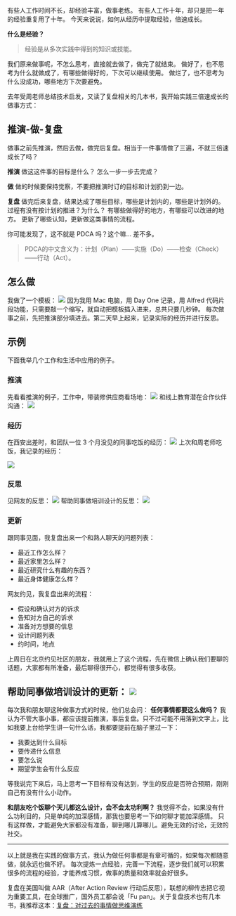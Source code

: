 有些人工作时间不长，却经验丰富，做事老练。
有些人工作十年，却只是把一年的经验重复用了十年。
今天来说说，如何从经历中提取经验，倍速成长。

**什么是经验？**
>经验是从多次实践中得到的知识或技能。

我们原来做事呢，不怎么思考，直接就去做了，做完了就结束。
做好了，也不思考为什么就做成了，有哪些做得好的，下次可以继续使用。
做烂了，也不思考为什么没成功，哪些地方下次要避免。

去年受周老师总结技术启发，又读了复盘相关的几本书，我开始实践三倍速成长的做事方式：
## 推演-做-复盘
做事之前先推演，然后去做，做完后复盘。相当于一件事情做了三遍，不就三倍速成长了吗？

**推演**
做这这件事的目标是什么？
怎么一步一步去完成？

**做**
做的时候要保持觉察，不要把推演时订的目标和计划扔到一边。

**复盘**
做完后来复盘，结果达成了哪些目标，哪些是计划内的，哪些是计划外的。
过程有没有按计划的推进？为什么？
有哪些做得好的地方，有哪些可以改进的地方。
更新了哪些认知，更新做这类事情的流程。

你可能发现了，这不就是 PDCA 吗？这个嘛... 差不多。
>PDCA的中文含义为：计划（Plan）——实施（Do）——检查（Check）——行动（Act）。

## 怎么做
我做了一个模板：
![](./_image/2017-03-02-07-52-15.jpg)
因为我用 Mac 电脑，用 Day One 记录，用 Alfred 代码片段功能，只需要敲一个缩写，就自动把模板插入进来，总共只要几秒钟。
每次做事之前，先把推演部分填进去。第二天早上起来，记录实际的经历并进行反思。

## 示例
下面我举几个工作和生活中应用的例子。

### 推演
先看看推演的例子，工作中，带装修供应商看场地：
![](./_image/2017-03-02-08-17-18.jpg)
和线上教育潜在合作伙伴沟通：
![](./_image/2017-03-02-08-16-41.jpg)
###  经历
在西安出差时，和团队一位 3 个月没见的同事吃饭的经历：
![](./_image/2017-03-02-08-12-25.jpg)
上次和周老师吃饭，我记录的经历：

![](./_image/2017-03-02-08-15-54.jpg)
### 反思
见网友的反思：
![](./_image/2017-03-02-08-24-20.jpg)
帮助同事做培训设计的反思：
![](./_image/2017-03-02-08-25-50.jpg)

### 更新
跟同事见面，我复盘出来一个和熟人聊天的问题列表：
* 最近工作怎么样？
* 最近家里怎么样？
* 最近研究什么有趣的东西？
* 最近身体健康怎么样？

网友约见，我复盘出来的流程：
* 假设和确认对方的诉求
* 告知对方自己的诉求
* 准备对方想要的信息
* 设计问题列表
* 约时间，地点

上周日在北京约见社区的朋友，我就用上了这个流程，先在微信上确认我们要聊的话题，大家都有所准备，最后聊得很开心，都觉得有很多收获。

帮助同事做培训设计的更新：
![](./_image/2017-03-02-08-27-56.jpg)
---
每次我和朋友聊这种做事方式的时候，他们总会问：
**任何事情都要这么做吗？**
我认为不管大事小事，都应该提前推演，事后复盘。只不过可能不用落到文字上，比如我要上台给学生讲一句什么话，我都要提前在脑子里过一下：
* 我要达到什么目标
* 要传递什么信息
* 要怎么说
* 期望学生会有什么反应

等我说完下来后，马上思考一下目标有没有达到，学生的反应是否符合预期，刚刚自己有没有什么小动作。

**和朋友吃个饭聊个天儿都这么设计，会不会太功利啊？**
我觉得不会，如果没有什么功利目的，只是单纯的加深感情，那我也要思考一下如何聊才能加深感情。
只有这样做，才能避免大家都没有准备，聊到哪儿算哪儿。避免无效的讨论，无效的社交。

---
以上就是我在实践的做事方式，我认为做任何事都是有章可循的，如果每次都随意做，就永远也做不好。
每次提炼一点经验，完善一下流程，逐步我们就可以积累很多的流程的经验，才能养成习惯，做事的质量和效率就会好很多。

复盘在美国叫做 AAR（After Action Review 行动后反思），联想的柳传志把它视为重要工具，在全球推广，国外员工都会说「Fu pan」。关于复盘技术也有几本书，我推荐这本：[复盘：对过去的事情做思维演练](https://book.douban.com/subject/25702395/)